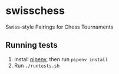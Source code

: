 # swisschess
Swiss-style Pairings for Chess Tournaments

## Running tests

1. Install [pipenv](https://github.com/pypa/pipenv), then run `pipenv install`
2. Run `./runtests.sh`
